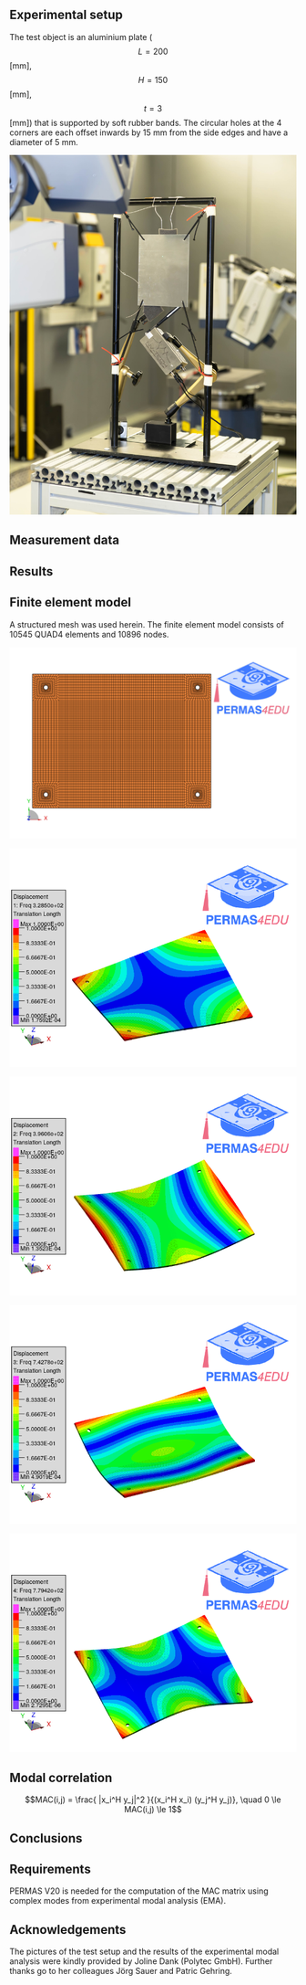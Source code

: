 ## Experimental setup


The test object is an aluminium plate ($$L=200$$ [mm], $$H=150$$ [mm], $$t=3$$ [mm]) that is supported by soft rubber bands.
The circular holes at the 4 corners are each offset inwards by 15 mm from the side edges and have a diameter of 5 mm.

![IMG_9816-Verbessert-RR.jpg](IMG_9816-Verbessert-RR.jpg)

## Measurement data

## Results

## Finite element model

A structured mesh was used herein. The finite element model consists of 10545 QUAD4 elements and 10896 nodes.

![Plate model](plate_model.png "Structured mesh")

![First mode shape](fem_01.gif "First mode shape")

![Second mode shape](fem_02.gif "Second mode shape")

![Third mode shape](fem_03.gif "Third mode shape")

![Fourth mode shape](fem_04.gif "Fourth mode shape")

## Modal correlation

$$MAC(i,j) = \frac{ |x_i^H y_j|^2 }{(x_i^H x_i) (y_j^H y_j)}, \quad 0 \le MAC(i,j) \le 1$$

## Conclusions

## Requirements

PERMAS V20 is needed for the computation of the MAC matrix using complex modes from experimental modal analysis (EMA).

## Acknowledgements

The pictures of the test setup and the results of the experimental modal analysis were kindly provided by Joline Dank (Polytec GmbH).
Further thanks go to her colleagues Jörg Sauer and Patric Gehring.
